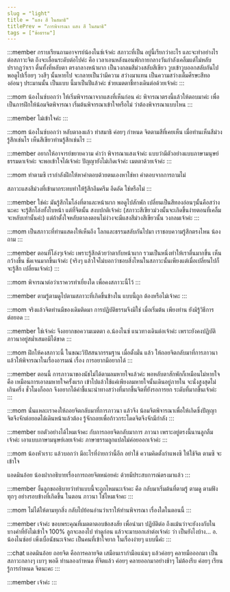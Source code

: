 ```yaml
---
slug = "light"
title = "แสง สี ในสมาธิ"
titlePrev = "การพิจารณา แสง สี ในสมาธิ"
tags = ["ข้อธรรม"]
---
```


:::member
กราบเรียนถามอาจารย์น้องไนซ์เจ้าค่ะ สภาวะที่เป็น
อยู่นี้เรียกว่าอะไร และจะทำอย่างไรต่อสภาวะจิต ถึงจะเลื่อนระดับต่อไปค่ะ
คือ เวลาเอนหลังนอนพักกายกลางวันกำลังเคลิ้มแต่ไม่หลับ ปรากฎว่าเรา
ตื่นทั้งที่หลับตา ตรงกลางหน้าผาก เป็นวงกลมสีม่วงสลับสีเขียว วูบเข้าวูบออกสลับกันไป พอดูไปเรื่อยๆ วงสีๆ นั้นหายไป จะกลายเป็นว่ามีความ
สว่างมาแทน เป็นความสว่างเต็มศีรษะสีทองอ่อนๆ ประมานนั้น เป็นแบบ
นี้มาเป็นปีแล้วค่ะ ช่วยเมตตาชี้ทางเดินต่อด้วยเจ้าค่ะ
:::

:::mom
น้องไนซ์บอกว่า ให้เริ่มพิจารณาจากแสงที่เห็นก่อน
ค่ะ พิจารณาตรงนี้แล้วให้ตอบมาค่ะ เพื่อเป็นการฝึกให้น้อมจิตพิจารณา
เริ่มต้นพิจารณาเข้าใจหรือไม่ ว่าต้องพิจารณาแบบไหน
:::

:::member
ไม่เข้าใจค่ะ
:::

:::mom
น้องไนซ์บอกว่า หลับตาลงแล้ว ทำสมาธิ ค่อยๆ กำหนด
จิตตามสีที่เคยเห็น เมื่อท่านเห็นสีม่วงรู้สึกเช่นไร เห็นสีเขียวท่านรู้สึกเช่นไร
:::

:::member
อยากให้อาจารย์ขยายความ คำว่า พิจารณาแสงเจ้าค่ะ
แบบว่ามีตัวอย่างแบบภาษามนุษย์ธรรมดาเจ้าค่ะ จะพอเข้าใจได้เจ้าค่ะ
ปัญญายังไม่เกิดเจ้าค่ะ เมตตาด้วยเจ้าค่ะ
:::

:::mom
ทำตามซิ เรากำลังฝึกให้หาคำตอบด้วยตนเองหาใช่หา คำตอบจากการถามไม่

สภาวะแสงสีม่วงที่เข้ามากระทบทำให้รู้สึกอึมครีม อึดอัด ใช่หรือไม่
:::

:::member
ใช่ค่ะ มันรู้สึกไมโล่งที่ตาและหน้าผาก พอดูไปสักพัก
เปลี่ยนเป็นสีทองอ่อนๆนั้นคือสว่างนะคะ จะรู้สึกโล่งทั้งใบหน้า แต่ที่จิตนั้น
สงบปกติเจ้าค่ะ (สภาวะสีเขียวม่วงนั้นจะเกิดขึ้นง่ายตอนที่เคลิ้มจะหลับเท่านั้นค่ะ) แต่ถ้าตั้งใจหลับตาลงตอนไม่ง่วงจะมีแสงสีม่วงสีเขียวนั้น
วงกลมเจ้าค่ะ
:::

:::mom
เป็นสภาวะที่ท่านแสดงให้เห็นถึง โลกและธรรมสลับกันไปมา
เราชอบความรู้สึกตรงไหน น้องถาม
:::

:::member
ตอนที่โล่งๆเจ้าค่ะ เพราะรู้สึกด้วยว่าตากับหน้าผาก
รวมเป็นหนึ่งทำให้เราตื่นมากขึ้น เห็นกว้างขึ้น ชัดเจนมากขึ้นเจ้าค่ะ (จริงๆ
แล้วใจไม่บอกว่าชอบสิ่งไหนในสภาวะนั้นเพียงแต่เมื่อเปลี่ยนไปก็จะรู้สึก
เปลี่ยนเจ้าค่ะ)
:::

:::mom
พิจารณาต่อว่าเราควรทำเยี่ยงใด เพื่อคงสภาวะนี้ไว้
:::

:::member
ตามรู้ตามดูไปตามสภาวะที่เกิดขึ้นข้างใน แบบนี้ถูก
ต้องหรือไม่เจ้าคะ
:::

:::mom
จริงแล้วจิตท่านมีของเดิมติดมา การปฏิบัติธรรมจึงมิใช่
เมื่อเริ่มต้น เพียงท่าน ยังมิรู้วิธีการต่อยอด
:::

:::member
ใช่เจ้าค่ะ จึงอยากขอความเมตตา อ.น้องไนซ์
แนวทางเดินต่อเจ้าค่ะ เพราะยังคงปฏิบัติภาวนาอยู่สม่ำเสมอมิได้ขาด
:::

:::mom
ฝึกให้คงสภาวะนี้ ในขณะวิปัสสนากรรมฐาน เมื่อตั้งมั่น
แล้ว ให้ถอยจิตกลับมาที่การภาวนา แล้วให้พิจารณาในเรื่องอารมณ์ เรื่อง
การอยากมีอยากได้
:::

:::member
ตอนนี้ การภาวนาของนัชไม่ได้ตามลมหายใจแล้วค่ะ
พอหลับตาสักพักก็เหมือนไม่หายใจ คือ เหมือนการเอาลมหายใจครั้งแรก
เข้าไปแล้วใช้แค่เพียงลมหายใจนั้นเดินอยู่ภายใน จะนั่งสูงสุดไม่เกินครึ่ง
ชั่วโมงก็ออก จึงอยากได้คำชี้แนะนำทางสว่างที่มากขึ้นจิตที่ยังรอการยก
ระดับที่มากขึ้นเจ้าค่ะ
:::

:::mom
นั่นแหละเราคงให้ถอยจิตกลับมาที่การภาวนา แล้วจึง
น้อมจิตพิจารณาเพื่อให้เกิดซึ่งปัญญา จิตจึงจักต่อยอดได้เดินหน้าแล้วต้อง
รู้จักถอยเพื่อก้าวกระโดดจิตจึงจักมีกำลัง
:::

:::member
ยกตัวอย่างได้ไหมเจ้าคะ กับการถอยจิตกลับมาการ
ภาวนา เพราะอยู่ตรงนี้นานลูกลืมเจ้าค่ะ เอาแบบภาษามนุษย์เลยเจ้าค่ะ ภาษาธรรมลูกแปลไม่ค่อยออกเจ้าค่ะ
:::

:::mom
น้องหัวเราะ แล้วบอกว่า มีอะไรที่ง่ายกว่านี้อีก อย่าใช้
ความคิดตั้งกำแพงซิ ให้ใช้จิต ตามซิ จะเข้าใจ

แอดมินอ้อย น้องฝากอธิบายเรื่องการถอยจิตหน่อยค่ะ
ด้วยมีประสบการณ์ตรงมาแล้ว
:::

:::member
งั้นลูกขออธิบายว่าทำแบบนี้จะถูกไหมนะเจ้าคะ คือ
กลับมาเริ่มต้นที่ตามรู้ ตามดู ตามฟัง ทุกๆ อย่างรอบข้างที่เกิดขึ้น ในตอน
ภาวนา ใช่ไหมเจ้าคะ
:::

:::mom
ไม่ได้ให้ตามทุกสิ่ง กลับไปย้อนอ่านว่าเราให้ท่านพิจารณา
เรื่องใดในตอนนี้
:::

:::member
เจ้าค่ะ ขอบพระคุณที่เมตตาตอบข้อสงสัย เพื่อนำมา
ปฏิบัติต่อ ถึงแม้นว่าจะยังงงกับในบางคำที่ยังไม่เข้าใจ 100% ลูกจะลองไป
ทำดูก่อน แล้วจะมาบอกเล่าต่อเจ้าค่ะ ว่า เป็นยังไงบ้าง... อ. น้องไนซ์อย่
เพิ่งเบื่อนัชนะเจ้าคะ เป็นคนที่เข้าใจยาก ในเรื่องง่ายๆ แบบนี้ค่ะ
:::

:::chat แอดมินอ้อย
ถอยจิต คือการคลายจิต เสมือนเรากำมือแน่นๆ
แล้วค่อยๆ คลายมือออกมา เป็นสภาวะกลางๆ เบาๆ พอดี ท่านลองกำหนด
ที่จิตแล้ว ค่อยๆ คลายออกมาอย่างช้าๆ ไม่ต้องรีบ ค่อยๆ เรียนรู้การกำหนด จิตนะคะ
:::

:::member
เจ้าค่ะ
:::
